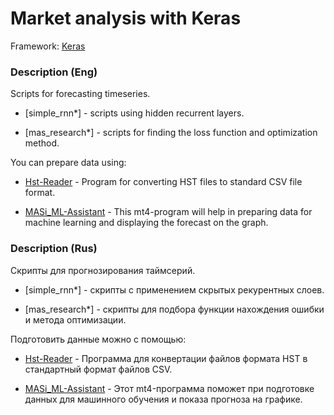# Market analysis with Keras

Framework: [Keras](https://github.com/fchollet/keras)

### Description (Eng)

Scripts for forecasting timeseries.

- [simple_rnn*] - scripts using hidden recurrent layers.

- [mas_research*] - scripts for finding the loss function and optimization method.

You can prepare data using:

- [Hst-Reader](https://github.com/terentjew-alexey/Hst-reader) - Program for converting HST files to standard CSV file format.

- [MASi_ML-Assistant](https://goo.gl/mkLRyq) - This mt4-program will help in preparing data for machine learning and displaying the forecast on the graph.

### Description (Rus)

Скрипты для прогнозирования таймсерий.

- [simple_rnn*] - скрипты с применением скрытых рекурентных слоев.

- [mas_research*] - скрипты для подбора функции нахождения ошибки и метода оптимизации.

Подготовить данные можно с помощью:

- [Hst-Reader](https://github.com/terentjew-alexey/Hst-reader) - Программа для конвертации файлов формата HST в стандартный формат файлов CSV.

- [MASi_ML-Assistant](https://goo.gl/mkLRyq) - Этот mt4-программа поможет при подготовке данных для машинного обучения и показа прогноза на графике.


